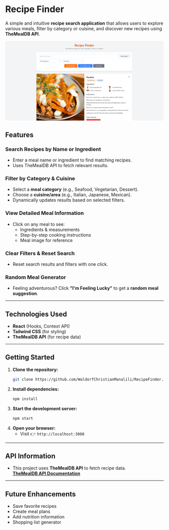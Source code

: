# **Recipe Finder**  
A simple and intuitive **recipe search application** that allows users to explore various meals, filter by category or cuisine, and discover new recipes using **TheMealDB API**.  

![Alt Text](public\website.png)

## **Features**  

### **Search Recipes by Name or Ingredient**  
- Enter a meal name or ingredient to find matching recipes.  
- Uses TheMealDB API to fetch relevant results.  

### **Filter by Category & Cuisine**  
- Select a **meal category** (e.g., Seafood, Vegetarian, Dessert).  
- Choose a **cuisine/area** (e.g., Italian, Japanese, Mexican).  
- Dynamically updates results based on selected filters.   

### **View Detailed Meal Information**  
- Click on any meal to see:  
  - Ingredients & measurements  
  - Step-by-step cooking instructions  
  - Meal image for reference  

### **Clear Filters & Reset Search**  
- Reset search results and filters with one click.  

### **Random Meal Generator**  
- Feeling adventurous? Click **"I'm Feeling Lucky"** to get a **random meal suggestion**. 

---

## **Technologies Used**  
- **React** (Hooks, Context API)  
- **Tailwind CSS** (for styling)  
- **TheMealDB API** (for recipe data)  

---

## **Getting Started**  
1. **Clone the repository:**  
   ```bash
   git clone https://github.com/WaldorfChristianManalili/RecipeFinder.git
   ```
2. **Install dependencies:**  
   ```bash
   npm install
   ```
3. **Start the development server:**  
   ```bash
   npm start
   ```
4. **Open your browser:**  
   - Visit 👉 `http://localhost:3000`

---

## **API Information**  
- This project uses **TheMealDB API** to fetch recipe data.  
**[TheMealDB API Documentation](https://www.themealdb.com/api.php)**  

---

## **Future Enhancements**  
- Save favorite recipes  
- Create meal plans  
- Add nutrition information  
- Shopping list generator  